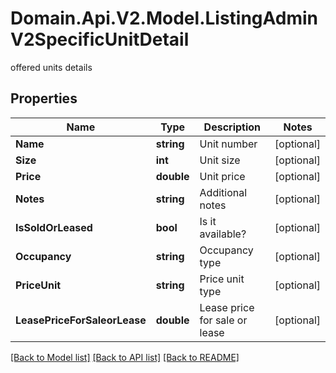 # Domain.Api.V2.Model.ListingAdminV2SpecificUnitDetail
offered units details
## Properties

Name | Type | Description | Notes
------------ | ------------- | ------------- | -------------
**Name** | **string** | Unit number | [optional] 
**Size** | **int** | Unit size | [optional] 
**Price** | **double** | Unit price | [optional] 
**Notes** | **string** | Additional notes | [optional] 
**IsSoldOrLeased** | **bool** | Is it available? | [optional] 
**Occupancy** | **string** | Occupancy type | [optional] 
**PriceUnit** | **string** | Price unit type | [optional] 
**LeasePriceForSaleorLease** | **double** | Lease price for sale or lease | [optional] 

[[Back to Model list]](../README.md#documentation-for-models) [[Back to API list]](../README.md#documentation-for-api-endpoints) [[Back to README]](../README.md)

